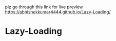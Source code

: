 plz go through this link for live preview https://abhishekkumar4444.github.io/Lazy-Loading/

# Lazy-Loading
